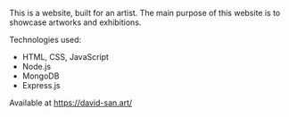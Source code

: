This is a website, built for an artist. The main purpose of this website is to showcase artworks and exhibitions.

Technologies used:

- HTML, CSS, JavaScript
- Node.js
- MongoDB
- Express.js

Available at https://david-san.art/
